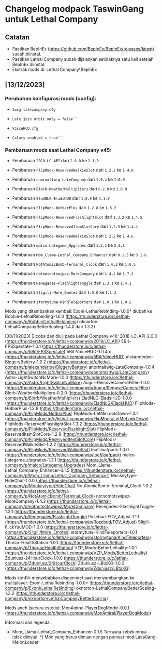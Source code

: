 # Changelog modpack TaswinGang untuk Lethal Company

## Catatan
- Pastikan BepInEx (https://github.com/BepInEx/BepInEx/releases/latest) sudah diinstal.
- Pastikan Lethal Company sudah dijalankan setidaknya satu kali setelah BepInEx diinstal.
- Ekstrak mods di: Lethal Company\BepInEx

## [13/12/2023]
### Perubahan konfigurasi mods (config):
- `twig.latecompany.cfg`
- ```console
  Late join orbit only = false```

- `VoiceHUD.cfg`
- ```console
  Colors enabled = true```

### Pembaruan mods saat Lethal Company v45:

- Pembaruan `2018-LC_API` dari `2.0.0` ke `2.1.2`

- Pembaruan `FlipMods-ReservedWalkieSlot` dari `1.2.2` ke `1.4.6`

- Pembaruan `anormaltwig-LateCompany` dari `1.0.4` ke `1.0.6`

- Pembaruan `Blorb-WeatherMultipliers` dari `0.2.0` ke `1.0.0`

- Pembaruan `EladNLG-EladsHUD` dari `1.0.0` ke  `1.1.0`

- Pembaruan `FlipMods-HotbarPlus` dari `1.2.8` ke `1.3.2`

- Pembaruan `FlipMods-ReservedFlashlightSlot` dari `1.3.2` ke `1.4.5`

- Pembaruan `FlipMods-ReservedItemSlotCore` dari `1.2.9` ke `1.4.4`

- Pembaruan `FlipMods-ReservedWalkieSlot` dari `1.2.2` ke `1.4.6`

- Pembaruan `malco-Lategame_Upgrades` dari `1.3.1` ke `2.5.1`

- Pembaruan `Mom_Llama-Lethal_Company_Enhancer` dari `0.1.5` ke `0.1.8`

- Pembaruan `NotAtomicBomb-Terminal_Clock` dari `1.0.2` ke `1.0.5`

- Pembaruan `notnotnotswipez-MoreCompany` dari `1.4.2` ke `1.7.2`

- Pembaruan `Renegades-FlashlightToggle` dari `1.3.1` ke `1.4.1`

- Pembaruan `Sligili-More_Emotes` dari `1.0.0` ke `1.1.3`

- Pembaruan `stormytuna-KindTeleporters` dari `1.0.1` ke `1.0.2`

	
Mods yang ditambahkan kembali:
Exoni-LethalRebinding-1.0.0* diubah ke Bobbie-LethalRebinding-1.0.0 (https://thunderstore.io/c/lethal-company/p/Bobbie/LethalRebinding)
oknorton-LethalCompanyBetterScaling-1.4.0 dari 1.3.2)


[30/11/2023]
Dicoba dan diuji pada Lethal Company v40:
2018-LC_API-2.0.0 (https://thunderstore.io/c/lethal-company/p/2018/LC_API)
5Bit-FPSSpectate-1.0.1 (https://thunderstore.io/c/lethal-company/p/5Bit/FPSSpectate)
5Bit-VoiceHUD-1.0.4 di (https://thunderstore.io/c/lethal-company/p/5Bit/VoiceHUD)
alexanderjoe-BiggeryBattery-1.0.2 (https://thunderstore.io/c/lethal-company/p/alexanderjoe/BiggeryBattery)
anormaltwig-LateCompany-1.0.4 (https://thunderstore.io/c/lethal-company/p/anormaltwig/LateCompany)
Astro-LightSwitchNoMore-1.0.0 (https://thunderstore.io/c/lethal-company/p/Astro/LightSwitchNoMore)
Augur-RemoveCameraFilter-1.0.0 (https://thunderstore.io/c/lethal-company/p/Augur/RemoveCameraFilter)
Blorb-WeatherMultipliers-0.2.0 (https://thunderstore.io/c/lethal-company/p/Blorb/WeatherMultipliers)
EladNLG-EladsHUD-1.0.0 (https://thunderstore.io/c/lethal-company/p/EladNLG/EladsHUD)
FlipMods-HotbarPlus-1.2.8 (https://thunderstore.io/c/lethal-company/p/FlipMods/HotbarPlus)
FlipMods-LetMeLookDown-1.0.1 (https://thunderstore.io/c/lethal-company/p/FlipMods/LetMeLookDown)
FlipMods-ReservedFlashlightSlot-1.3.2 (https://thunderstore.io/c/lethal-company/p/FlipMods/ReservedFlashlightSlot)
FlipMods-ReservedItemSlotCore-1.2.9 (https://thunderstore.io/c/lethal-company/p/FlipMods/ReservedItemSlotCore)
FlipMods-ReservedWalkieSlot-1.2.2 (https://thunderstore.io/c/lethal-company/p/FlipMods/ReservedWalkieSlot)
loaf-loafpack-1.0.0 (https://thunderstore.io/c/lethal-company/p/loaf/loafpack)
malco-Lategame_Upgrades-1.3.1 (https://thunderstore.io/c/lethal-company/p/malco/Lategame_Upgrades)
Mom_Llama-Lethal_Company_Enhancer-0.1.5 (https://thunderstore.io/c/lethal-company/p/Mom_Llama/Lethal_Company_Enhancer)
Monkeytype-HideChat-1.0.0 (https://thunderstore.io/c/lethal-company/p/Monkeytype/HideChat)
NotAtomicBomb-Terminal_Clock-1.0.2 (https://thunderstore.io/c/lethal-company/p/NotAtomicBomb/Terminal_Clock)
notnotnotswipez-MoreCompany-1.4.2 (https://thunderstore.io/c/lethal-company/p/notnotnotswipez/MoreCompany)
Renegades-FlashlightToggle-1.3.1 (https://thunderstore.io/c/lethal-company/p/Renegades/FlashlightToggle)
Rozebud-FOV_Adjust-1.1.1 (https://thunderstore.io/c/lethal-company/p/Rozebud/FOV_Adjust)
Sligili-F_ckYouMOD-1.0.0 (https://thunderstore.io/c/lethal-company/p/Sligili/More_Emotes)
stormytuna-KindTeleporters-1.0.1 (https://thunderstore.io/c/lethal-company/p/stormytuna/KindTeleporters)
Thorlar-HealthStation-1.0.1 (https://thunderstore.io/c/lethal-company/p/Thorlar/HealthStation)
VZP_Mods-BetterLethality-1.0.1 (https://thunderstore.io/c/lethal-company/p/VZP_Mods/BetterLethality)
Zduniusz-24HourClock-1.0.0 (https://thunderstore.io/c/lethal-company/p/Zduniusz/24HourClock)
Zduniusz-LBtoKG-1.0.0 (https://thunderstore.io/c/lethal-company/p/Zduniusz/LBtoKG)

Mods konflik menyebabkan disconnect saat menyambungkan ke multiplayer:
Exoni-LethalRebinding-1.0.0* (https://thunderstore.io/c/lethal-company/p/Exoni/LethalRebinding)
oknorton-LethalCompanyBetterScaling-1.3.2 (https://thunderstore.io/c/lethal-company/p/oknorton/LethalCompanyBetterScaling)

Mods aneh (secara estetis):
MonAmiral-PlayerDogModel-0.0.1 (https://thunderstore.io/c/lethal-company/p/MonAmiral/PlayerDogModel)

Informasi dan legenda:
- Mom_Llama-Lethal_Company_Enhancer-0.1.5 Ternyata sebelumnya tidak diinstal.
*) Mod yang harus dimuat dengan pemuat mod LavaGang-MelonLoader

